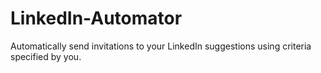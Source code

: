 # LinkedIn-Automator
Automatically send invitations to your LinkedIn suggestions using criteria specified by you. 
